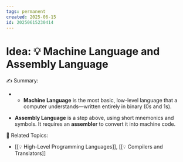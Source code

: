 ```yaml
---
tags: permanent
created: 2025-06-15
id: 20250615230414
---
```


# Idea: 💡 Machine Language and Assembly Language

✍ Summary:
- - **Machine Language** is the most basic, low-level language that a computer understands—written entirely in binary (0s and 1s).
    
- **Assembly Language** is a step above, using short mnemonics and symbols. It requires an **assembler** to convert it into machine code.
    

👀 Related Topics:
- [[💡 High-Level Programming Languages]], [[💡 Compilers and Translators]]
